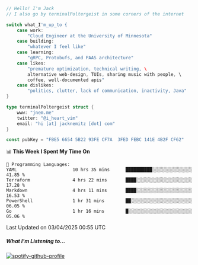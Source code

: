 ```go
// Hello! I'm Jack
// I also go by terminalPoltergeist in some corners of the internet

switch what_I'm_up_to {
    case work:
        "Cloud Engineer at the University of Minnesota"
    case building:
        "whatever I feel like"
    case learning:
        "gRPC, Protobufs, and PAAS architecture"
    case likes:
        "premature optimization, technical writing, \
        alternative web-design, TUIs, sharing music with people, \
        coffee, well-documented apis"
    case dislikes:
        "politics, clutter, lack of communication, inactivity, Java"
}

type terminalPoltergeist struct {
    www: "jnem.me"
    twitter: "@i_heart_vim"
    email: "hi [at] jacknemitz [dot] com"
}

const pubKey = "FBE5 6654 5B22 93FE CF7A  3FED FEBC 141E 4B2F CF62"
```

<!--START_SECTION:waka-->
📊 **This Week I Spent My Time On** 

```text
💬 Programming Languages: 
YAML                     10 hrs 35 mins      ██████████░░░░░░░░░░░░░░░   41.85 % 
Terraform                4 hrs 22 mins       ████░░░░░░░░░░░░░░░░░░░░░   17.28 % 
Markdown                 4 hrs 11 mins       ████░░░░░░░░░░░░░░░░░░░░░   16.53 % 
PowerShell               1 hr 31 mins        ██░░░░░░░░░░░░░░░░░░░░░░░   06.05 % 
Go                       1 hr 16 mins        █░░░░░░░░░░░░░░░░░░░░░░░░   05.06 % 
```


 Last Updated on 03/04/2025 00:55 UTC
<!--END_SECTION:waka-->

##### What I'm Listening to...

[![spotify-github-profile](https://jnem.me/listening-item?maxAge=2592000)](https://jnem.me/listening)
